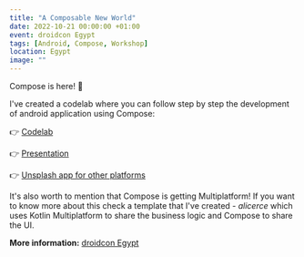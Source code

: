 ```yaml
---
title: "A Composable New World"
date: 2022-10-21 00:00:00 +01:00
event: droidcon Egypt
tags: [Android, Compose, Workshop]
location: Egypt
image: ""
---
```


Compose is here! 🙌

I've created a codelab where you can follow step by step the development of android application using Compose:

👉 [Codelab](https://cmota.github.io/a-composable-new-world/)

👉 [Presentation](https://speakerdeck.com/cmota/a-composable-new-world-workshop-edition)

👉 [Unsplash app for other platforms](https://github.com/cmota/unsplash)

It's also worth to mention that Compose is getting Multiplatform! If you want to know more about this check a template that I've created - _alicerce_ which uses Kotlin Multiplatform to share the business logic and Compose to share the UI.


**More information:** <a href="https://www.egypt.droidcon.com/" rel="noopener">droidcon Egypt</a>	